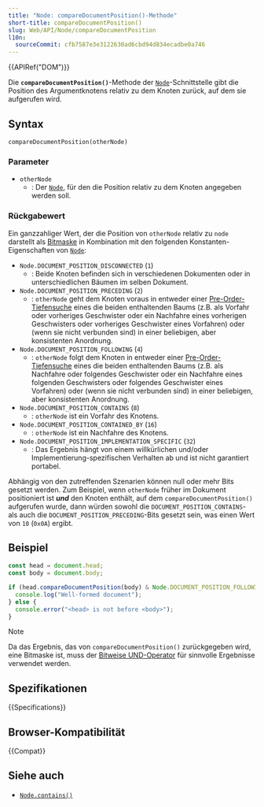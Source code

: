 ```yaml
---
title: "Node: compareDocumentPosition()-Methode"
short-title: compareDocumentPosition()
slug: Web/API/Node/compareDocumentPosition
l10n:
  sourceCommit: cfb7587e3e3122630ad6cbd94d834ecadbe0a746
---
```


{{APIRef("DOM")}}

Die **`compareDocumentPosition()`**-Methode der [`Node`](/de/docs/Web/API/Node)-Schnittstelle
gibt die Position des Argumentknotens relativ zu dem Knoten zurück, auf dem sie aufgerufen wird.

## Syntax

```js-nolint
compareDocumentPosition(otherNode)
```

### Parameter

- `otherNode`
  - : Der [`Node`](/de/docs/Web/API/Node), für den die Position relativ zu dem Knoten angegeben werden soll.

### Rückgabewert

Ein ganzzahliger Wert, der die Position von `otherNode` relativ zu `node` darstellt
als [Bitmaske](<https://en.wikipedia.org/wiki/Mask_(computing)>) in Kombination mit den
folgenden Konstanten-Eigenschaften von [`Node`](/de/docs/Web/API/Node):

- `Node.DOCUMENT_POSITION_DISCONNECTED` (`1`)
  - : Beide Knoten befinden sich in verschiedenen Dokumenten oder in unterschiedlichen Bäumen im selben Dokument.
- `Node.DOCUMENT_POSITION_PRECEDING` (`2`)
  - : `otherNode` geht dem Knoten voraus in entweder einer [Pre-Order-Tiefensuche](https://en.wikipedia.org/wiki/Tree_traversal#Pre-order,_NLR) eines die beiden enthaltenden Baums (z.B. als Vorfahr oder vorheriges Geschwister oder ein Nachfahre eines vorherigen Geschwisters oder vorheriges Geschwister eines Vorfahren) oder (wenn sie nicht verbunden sind) in einer beliebigen, aber konsistenten Anordnung.
- `Node.DOCUMENT_POSITION_FOLLOWING` (`4`)
  - : `otherNode` folgt dem Knoten in entweder einer [Pre-Order-Tiefensuche](https://en.wikipedia.org/wiki/Tree_traversal#Pre-order,_NLR) eines die beiden enthaltenden Baums (z.B. als Nachfahre oder folgendes Geschwister oder ein Nachfahre eines folgenden Geschwisters oder folgendes Geschwister eines Vorfahren) oder (wenn sie nicht verbunden sind) in einer beliebigen, aber konsistenten Anordnung.
- `Node.DOCUMENT_POSITION_CONTAINS` (`8`)
  - : `otherNode` ist ein Vorfahr des Knotens.
- `Node.DOCUMENT_POSITION_CONTAINED_BY` (`16`)
  - : `otherNode` ist ein Nachfahre des Knotens.
- `Node.DOCUMENT_POSITION_IMPLEMENTATION_SPECIFIC` (`32`)
  - : Das Ergebnis hängt von einem willkürlichen und/oder Implementierung-spezifischen Verhalten ab und ist nicht garantiert portabel.

Abhängig von den zutreffenden Szenarien können null oder mehr Bits gesetzt werden. Zum Beispiel, wenn
`otherNode` früher im Dokument positioniert ist **_und_**
den Knoten enthält, auf dem `compareDocumentPosition()` aufgerufen wurde,
dann würden sowohl die `DOCUMENT_POSITION_CONTAINS`- als auch die
`DOCUMENT_POSITION_PRECEDING`-Bits gesetzt sein, was einen Wert von `10` (`0x0A`) ergibt.

## Beispiel

```js
const head = document.head;
const body = document.body;

if (head.compareDocumentPosition(body) & Node.DOCUMENT_POSITION_FOLLOWING) {
  console.log("Well-formed document");
} else {
  console.error("<head> is not before <body>");
}
```

> [!NOTE]
> Da das Ergebnis, das von `compareDocumentPosition()` zurückgegeben wird, eine Bitmaske ist,
> muss der [Bitweise UND-Operator](/de/docs/Web/JavaScript/Reference/Operators/Bitwise_AND)
> für sinnvolle Ergebnisse verwendet werden.

## Spezifikationen

{{Specifications}}

## Browser-Kompatibilität

{{Compat}}

## Siehe auch

- [`Node.contains()`](/de/docs/Web/API/Node/contains)
